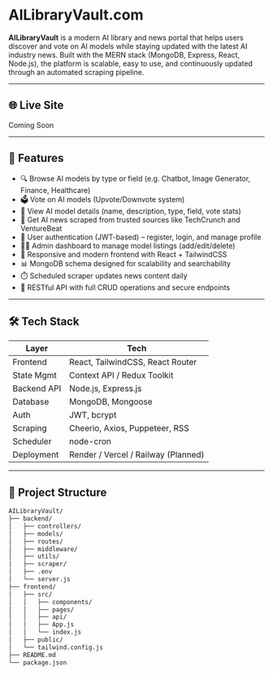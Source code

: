 # AILibraryVault.com

**AILibraryVault** is a modern AI library and news portal that helps users discover and vote on AI models while staying updated with the latest AI industry news. Built with the MERN stack (MongoDB, Express, React, Node.js), the platform is scalable, easy to use, and continuously updated through an automated scraping pipeline.

---

## 🌐 Live Site

Coming Soon

---

## 📌 Features

- 🔍 Browse AI models by type or field (e.g. Chatbot, Image Generator, Finance, Healthcare)
- 🗳️ Vote on AI models (Upvote/Downvote system)
- 🧠 View AI model details (name, description, type, field, vote stats)
- 📰 Get AI news scraped from trusted sources like TechCrunch and VentureBeat
- 🔐 User authentication (JWT-based) – register, login, and manage profile
- 🧑‍💼 Admin dashboard to manage model listings (add/edit/delete)
- 📱 Responsive and modern frontend with React + TailwindCSS
- 📊 MongoDB schema designed for scalability and searchability
- ⏱️ Scheduled scraper updates news content daily
- 🧰 RESTful API with full CRUD operations and secure endpoints

---

## 🛠 Tech Stack

| Layer        | Tech                               |
|--------------|------------------------------------|
| Frontend     | React, TailwindCSS, React Router   |
| State Mgmt   | Context API / Redux Toolkit        |
| Backend API  | Node.js, Express.js                |
| Database     | MongoDB, Mongoose                  |
| Auth         | JWT, bcrypt                        |
| Scraping     | Cheerio, Axios, Puppeteer, RSS     |
| Scheduler    | node-cron                          |
| Deployment   | Render / Vercel / Railway (Planned)|

---

## 📁 Project Structure

```bash
AILibraryVault/
├── backend/
│   ├── controllers/
│   ├── models/
│   ├── routes/
│   ├── middleware/
│   ├── utils/
│   ├── scraper/
│   ├── .env
│   └── server.js
├── frontend/
│   ├── src/
│   │   ├── components/
│   │   ├── pages/
│   │   ├── api/
│   │   ├── App.js
│   │   └── index.js
│   ├── public/
│   └── tailwind.config.js
├── README.md
└── package.json
